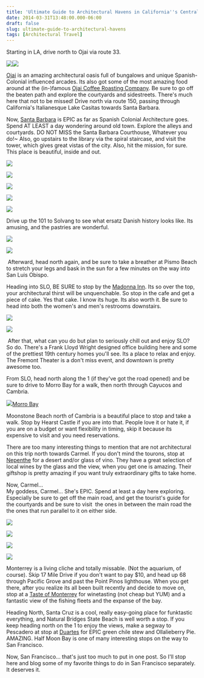```yaml
---
title: 'Ultimate Guide to Architectural Havens in California''s Central Coast'
date: 2014-03-31T13:48:00.000-06:00
draft: false
slug: ultimate-guide-to-architectural-havens
tags: [Architectural Travel]
---
```


Starting in LA, drive north to Ojai via route 33.  
  

![](/images/blog/legacy/P1010340+%2528Medium%2529.JPG)![](/images/blog/legacy/P1010324+%2528Medium%2529.JPG)

[Ojai](http://ci.ojai.ca.us/index.asp?Type=B_LOC&SEC=%7B648B4DF8-2C7F-440C-827C-A6AE6C083A0D%7D) is an amazing architectural oasis full of bungalows and unique Spanish-Colonial influenced arcades. Its also got some of the most amazing food around at the (in-)famous [Ojai Coffee Roasting Company](https://www.facebook.com/OjaiCoffee). Be sure to go off the beaten path and explore the courtyards and sidestreets. There's much here that not to be missed! Drive north via route 150, passing through California's Italianesque Lake Casitas towards Santa Barbara.  
  
Now, [Santa Barbara](http://www.santabarbaraca.com/things-to-do/) is EPIC as far as Spanish Colonial Architecture goes. Spend AT LEAST a day wondering around old town. Explore the alleys and courtyards. DO NOT MISS the Santa Barbara Courthouse, Whatever you do!~ Also, go upstairs to the library via the spiral staircase, and visit the tower, which gives great vistas of the city. Also, hit the mission, for sure. This place is beautiful, inside and out.  

![](/images/blog/legacy/P1010346+%2528Medium%2529.JPG)

  

![](/images/blog/legacy/P1010373+-+Copy+%2528Medium%2529.JPG)

  

![](/images/blog/legacy/P1010403+%2528Medium%2529.JPG)

  

![](/images/blog/legacy/P1010467+%2528Medium%2529.JPG)

  

![](/images/blog/legacy/P1010526+%2528Medium%2529.JPG)

Drive up the 101 to Solvang to see what ersatz Danish history looks like. Its amusing, and the pastries are wonderful.  
  

![](/images/blog/legacy/P1010579+%2528Medium%2529.JPG)

  

![](/images/blog/legacy/P1010581+%2528Medium%2529.JPG)

  
  
  
  
 Afterward, head north again, and be sure to take a breather at Pismo Beach to stretch your legs and bask in the sun for a few minutes on the way into San Luis Obispo.  
  
  
Heading into SLO, BE SURE to stop by the [Madonna Inn](http://www.madonnainn.com/). Its so over the top, your architectural thirst will be unquenchable. So stop in the cafe and get a piece of cake. Yes that cake. I know its huge. Its also worth it. Be sure to head into both the women's and men's restrooms downstairs.  

![](/images/blog/legacy/P1010634+%2528Medium%2529.JPG)

  

![](/images/blog/legacy/P1010640+%2528Medium%2529.JPG)

  
  
  
  
 After that, what can you do but plan to seriously chill out and enjoy SLO? So do. There's a Frank Lloyd Wright designed office building here and some of the prettiest 19th century homes you'll see. Its a place to relax and enjoy. The Fremont Theater is a don't miss event, and downtown is pretty awesome too.  
  
From SLO, head north along the 1 (if they've got the road opened) and be sure to drive to Morro Bay for a walk, then north through Cayucos and Cambria.  
  

[![](/images/blog/legacy/P1010652+%2528Medium%2529.JPG)Morro Bay](/images/blog/legacy/P1010652+%2528Medium%2529.JPG)

  

Moonstone Beach north of Cambria is a beautiful place to stop and take a walk. Stop by Hearst Castle if you are into that. People love it or hate it, if you are on a budget or want flexibility in timing, skip it because its expensive to visit and you need reservations.  
  
There are too many interesting things to mention that are not architectural on this trip north towards Carmel. If you don't mind the tourons, stop at [Nepenthe](http://www.nepenthebigsur.com/) for a desert and/or glass of vino. They have a great selection of local wines by the glass and the view, when you get one is amazing. Their giftshop is pretty amazing if you want truly extraordinary gifts to take home.  
  
Now, Carmel...  
My goddess, Carmel... She's EPIC. Spend at least a day here exploring. Especially be sure to get off the main road, and get the tourist's guide for the courtyards and be sure to visit  the ones in between the main road the the ones that run parallel to it on either side.  

![](/images/blog/legacy/P1010732+%2528Medium%2529.JPG)

  

![](/images/blog/legacy/P1010767+%2528Medium%2529.JPG)

  

![](/images/blog/legacy/P1010791+%2528Medium%2529.JPG)

  

![](/images/blog/legacy/P1010883+%2528Medium%2529.JPG)

Monterrey is a living cliche and totally missable. (Not the aquarium, of course). Skip 17 Mile Drive if you don't want to pay $10, and head up 68 through Pacific Grove and past the Point Pinos lighthouse. When you get there, after you realize its all been built recently and decide to move on, stop at a [Taste of Monterrey](http://www.atasteofmonterey.com//index.cfm) for winetasting (not cheap but YUM) and a fantastic view of the fishing fleets and the expanse of the bay.  
  
Heading North, Santa Cruz is a cool, really easy-going place for funktastic everything, and Natural Bridges State Beach is well worth a stop. If you keep heading north on the 1 to enjoy the views, make a segway to Pescadero at stop at [Duartes](http://www.duartestavern.com/) for EPIC green chile stew and Ollalieberry Pie. AMAZING. Half Moon Bay is one of many interesting stops on the way to San Francisco.  
  
Now, San Francisco... that's just too much to put in one post. So I'll stop here and blog some of my favorite things to do in San Francisco separately. It deserves it.